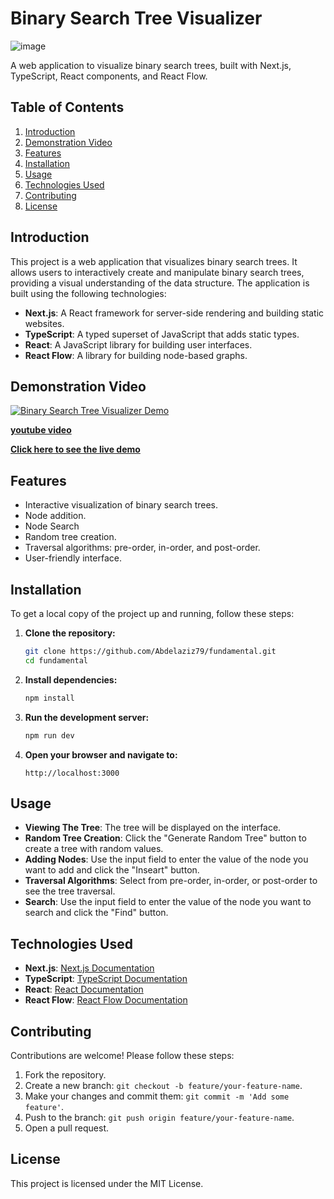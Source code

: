 # Binary Search Tree Visualizer

![image](https://github.com/Abdelaziz79/fundamental/assets/77078975/df758ba5-c619-44b8-8965-3dc0eb6ff444)

A web application to visualize binary search trees, built with Next.js, TypeScript, React components, and React Flow.


## Table of Contents

1. [Introduction](#introduction)
2. [Demonstration Video](#demonstration-video)
3. [Features](#features)
4. [Installation](#installation)
5. [Usage](#usage)
6. [Technologies Used](#technologies-used)
7. [Contributing](#contributing)
8. [License](#license)

## Introduction

This project is a web application that visualizes binary search trees. It allows users to interactively create and manipulate binary search trees, providing a visual understanding of the data structure. The application is built using the following technologies:
- **Next.js**: A React framework for server-side rendering and building static websites.
- **TypeScript**: A typed superset of JavaScript that adds static types.
- **React**: A JavaScript library for building user interfaces.
- **React Flow**: A library for building node-based graphs.

## Demonstration Video

[![Binary Search Tree Visualizer Demo](http://img.youtube.com/vi/q7TmcuxUdls/0.jpg)](http://www.youtube.com/watch?v=q7TmcuxUdls)

**[youtube video](http://www.youtube.com/watch?v=q7TmcuxUdls)**

**[Click here to see the live demo](https://fundamental-ten.vercel.app/binary-search-tree)**

## Features

- Interactive visualization of binary search trees.
- Node addition.
- Node Search
- Random tree creation.
- Traversal algorithms: pre-order, in-order, and post-order.
- User-friendly interface.

## Installation

To get a local copy of the project up and running, follow these steps:

1. **Clone the repository:**
    ```bash
    git clone https://github.com/Abdelaziz79/fundamental.git
    cd fundamental
    ```

2. **Install dependencies:**
    ```bash
    npm install
    ```

3. **Run the development server:**
    ```bash
    npm run dev
    ```

4. **Open your browser and navigate to:**
    ```
    http://localhost:3000
    ```

## Usage

- **Viewing The Tree**: The tree will be displayed on the interface.
- **Random Tree Creation**: Click the "Generate Random Tree" button to create a tree with random values.
- **Adding Nodes**: Use the input field to enter the value of the node you want to add and click the "Inseart" button.
- **Traversal Algorithms**: Select from pre-order, in-order, or post-order to see the tree traversal.
- **Search**: Use the input field to enter the value of the node you want to search and click the "Find" button.

## Technologies Used

- **Next.js**: [Next.js Documentation](https://nextjs.org/docs)
- **TypeScript**: [TypeScript Documentation](https://www.typescriptlang.org/docs/)
- **React**: [React Documentation](https://reactjs.org/docs/getting-started.html)
- **React Flow**: [React Flow Documentation](https://reactflow.dev/docs/)

## Contributing

Contributions are welcome! Please follow these steps:

1. Fork the repository.
2. Create a new branch: `git checkout -b feature/your-feature-name`.
3. Make your changes and commit them: `git commit -m 'Add some feature'`.
4. Push to the branch: `git push origin feature/your-feature-name`.
5. Open a pull request.

## License

This project is licensed under the MIT License.
